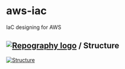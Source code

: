 # aws-iac
IaC designing for AWS


## [![Repography logo](https://images.repography.com/logo.svg)](https://repography.com) / Structure
[![Structure](https://images.repography.com/24732629/Yuhta28/aws-iac/structure/3gYh3wU3yuvm5WrYkqVfHKFjf-lOltD5WKVbO-9_2cE/zqLEG2RQjQWrZPa2cEr6vBdUknIdum6gFl-SLatlqnM_table.svg)](https://github.com/Yuhta28/aws-iac)


